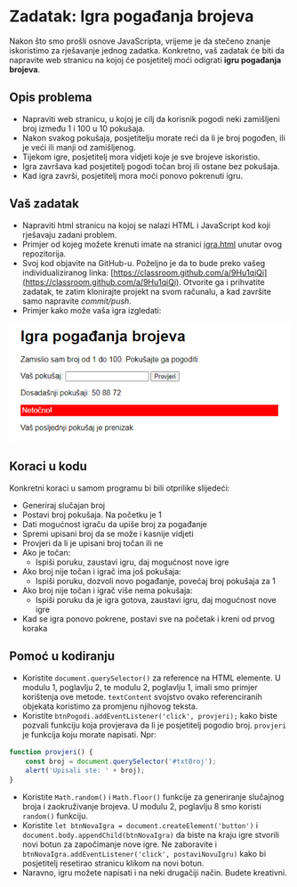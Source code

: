 # Zadatak: Igra pogađanja brojeva

Nakon što smo prošli osnove JavaScripta, vrijeme je da stečeno znanje iskoristimo za rješavanje jednog zadatka. Konkretno, vaš zadatak će biti da napravite web stranicu na kojoj će posjetitelj moći odigrati **igru pogađanja brojeva**.

## Opis problema
* Napraviti web stranicu, u kojoj je cilj da korisnik pogodi neki zamišljeni broj između 1 i 100 u 10 pokušaja. 
* Nakon svakog pokušaja, posjetitelju morate reći da li je broj pogođen, ili je veći ili manji od zamišljenog. 
* Tijekom igre, posjetitelj mora vidjeti koje je sve brojeve iskoristio. 
* Igra završava kad posjetitelj pogodi točan broj ili ostane bez pokušaja. 
* Kad igra završi, posjetitelj mora moći ponovo pokrenuti igru.

## Vaš zadatak
* Napraviti html stranicu na kojoj se nalazi HTML i JavaScript kod koji rješavaju zadani problem.
* Primjer od kojeg možete krenuti imate na stranici [igra.html](igra.html) unutar ovog repozitorija.
* Svoj kod objavite na GitHub-u. Poželjno je da to bude preko vašeg individualiziranog linka: [https://classroom.github.com/a/9Hu1qiQi](https://classroom.github.com/a/9Hu1qiQi). Otvorite ga i prihvatite zadatak, te zatim klonirajte projekt na svom računalu, a kad završite samo napravite *commit/push*.
* Primjer kako može vaša igra izgledati:

![igra1.png](igra1.png)

## Koraci u kodu
Konkretni koraci u samom programu bi bili otprilike slijedeći:
* Generiraj slučajan broj
* Postavi broj pokušaja. Na početku je 1
* Dati mogućnost igraču da upiše broj za pogađanje
* Spremi upisani broj da se može i kasnije vidjeti
* Provjeri da li je upisani broj točan ili ne
* Ako je točan:
  * Ispiši poruku, zaustavi igru, daj mogućnost nove igre
* Ako broj nije točan i igrač ima još pokušaja:
  * Ispiši poruku, dozvoli novo pogađanje, povećaj broj pokušaja za 1
* Ako broj nije točan i igrač više nema pokušaja:
  * Ispiši poruku da je igra gotova, zaustavi igru, daj mogućnost nove igre
* Kad se igra ponovo pokrene, postavi sve na početak i kreni od prvog koraka

## Pomoć u kodiranju
* Koristite `document.querySelector()` za reference na HTML elemente. U modulu 1, poglavlju 2, te modulu 2, poglavlju 1, imali smo primjer korištenja ove metode. `textContent` svojstvo ovako referenciranih objekata koristimo za promjenu njihovog teksta.
* Koristite `btnPogodi.addEventListener('click', provjeri);` kako biste pozvali funkciju  koja provjerava da li je posjetitelj pogodio broj. `provjeri` je funkcija koju morate napisati. Npr:
```JavaScript
function provjeri() {
    const broj = document.querySelector('#txtBroj');
    alert('Upisali ste: ' + broj);
}
``` 
* Koristite `Math.random()` i `Math.floor()` funkcije za generiranje slučajnog broja i  zaokruživanje brojeva. U modulu 2, poglavlju 8 smo koristi `random()` funkciju.
* Koristite `let btnNovaIgra = document.createElement('button')` i `document.body.appendChild(btnNovaIgra)` da biste na kraju igre stvorili novi botun za započimanje nove igre. Ne zaboravite i `btnNovaIgra.addEventListener('click', postaviNovuIgru)` kako bi posjetitelj resetirao stranicu klikom na novi botun.
* Naravno, igru možete napisati i na neki drugačiji način. Budete kreativni.
